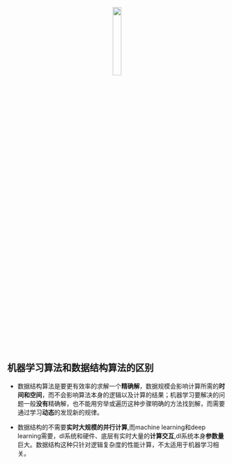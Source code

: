 <center><img src="https://s2.ax1x.com/2019/12/21/QvumPx.jpg" width="20%"></center>

## 机器学习算法和数据结构算法的区别

- 数据结构算法是要更有效率的求解一个**精确解**，数据规模会影响计算所需的**时间和空间**，而不会影响算法本身的逻辑以及计算的结果；机器学习要解决的问题一般**没有**精确解，也不能用穷举或遍历这种步骤明确的方法找到解，而需要通过学习**动态**的发现新的规律。

- 数据结构的不需要**实时大规模的并行计算**,而machine learning和deep learning需要，dl系统和硬件、底层有实时大量的**计算交互**,dl系统本身**参数量**巨大。数据结构这种只针对逻辑复杂度的性能计算，不太适用于机器学习相关。
